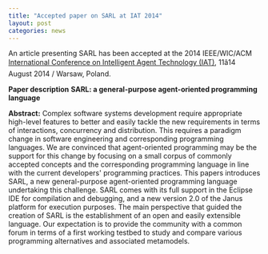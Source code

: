 ```yaml
---
title: "Accepted paper on SARL at IAT 2014"
layout: post
categories: news
---
```



An article presenting SARL has been accepted at the 2014 IEEE/WIC/ACM [International Conference on Intelligent Agent Technology (IAT)](http://wic2014.mimuw.edu.pl/iat/homepage), 11â14 August 2014 / Warsaw, Poland.


**Paper description**
**SARL: a general-purpose agent-oriented programming language**

**Abstract:**
Complex software systems development require appropriate high-level features to better and easily tackle the new requirements in terms of interactions, concurrency and distribution. This requires a paradigm change in software engineering and corresponding programming languages.
We are convinced that agent-oriented programming may be the support for this change by focusing on a small corpus of commonly accepted concepts and the corresponding programming language in line with the current developers' programming practices.
This papers introduces SARL, a new general-purpose agent-oriented programming language undertaking this challenge.
SARL comes with its full support in the Eclipse IDE for compilation and debugging, and a new version 2.0 of the Janus platform for execution purposes.
The main perspective that guided the creation of SARL is the establishment of an open and easily extensible language.
Our expectation is to provide the community with a common forum in terms of a first working testbed to study and compare various programming alternatives and associated metamodels.



